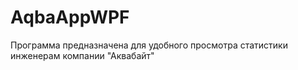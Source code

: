 # AqbaAppWPF

Программа предназначена для удобного просмотра статистики инженерам компании "Аквабайт"
